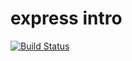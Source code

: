 # express intro

[![Build Status](https://travis-ci.org/Nkateko00/express-intro.svg?branch=master)](https://travis-ci.org/Nkateko00/express-intro)
